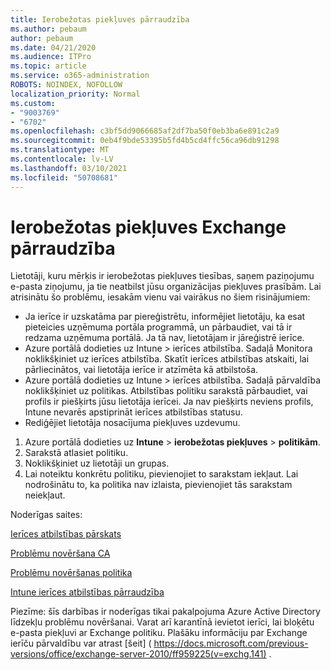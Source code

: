 ```yaml
---
title: Ierobežotas piekļuves pārraudzība
ms.author: pebaum
author: pebaum
ms.date: 04/21/2020
ms.audience: ITPro
ms.topic: article
ms.service: o365-administration
ROBOTS: NOINDEX, NOFOLLOW
localization_priority: Normal
ms.custom:
- "9003769"
- "6702"
ms.openlocfilehash: c3bf5dd9066685af2df7ba50f0eb3ba6e891c2a9
ms.sourcegitcommit: 0eb4f9bde53395b5fd4b5cd4ffc56ca96db91298
ms.translationtype: MT
ms.contentlocale: lv-LV
ms.lasthandoff: 03/10/2021
ms.locfileid: "50708681"
---
```

# <a name="monitoring-conditional-access-for-exchange"></a>Ierobežotas piekļuves Exchange pārraudzība

Lietotāji, kuru mērķis ir ierobežotas piekļuves tiesības, saņem paziņojumu e-pasta ziņojumu, ja tie neatbilst jūsu organizācijas piekļuves prasībām. Lai atrisinātu šo problēmu, iesakām vienu vai vairākus no šiem risinājumiem:

- Ja ierīce ir uzskatāma par piereģistrētu, informējiet lietotāju, ka esat pieteicies uzņēmuma portāla programmā, un pārbaudiet, vai tā ir redzama uzņēmuma portālā. Ja tā nav, lietotājam ir jāreģistrē ierīce.
- Azure portālā dodieties uz Intune > ierīces atbilstība. Sadaļā Monitora noklikšķiniet uz ierīces atbilstība. Skatīt ierīces atbilstības atskaiti, lai pārliecinātos, vai lietotāja ierīce ir atzīmēta kā atbilstoša.
- Azure portālā dodieties uz Intune > ierīces atbilstība. Sadaļā pārvaldība noklikšķiniet uz politikas. Atbilstības politiku sarakstā pārbaudiet, vai profils ir piešķirts jūsu lietotāja ierīcei. Ja nav piešķirts neviens profils, Intune nevarēs apstiprināt ierīces atbilstības statusu.
- Rediģējiet lietotāja nosacījuma piekļuves uzdevumu.

1. Azure portālā dodieties uz **Intune**  >  **ierobežotas piekļuves**  >  **politikām**.
2. Sarakstā atlasiet politiku.
3. Noklikšķiniet uz lietotāji un grupas.
4. Lai noteiktu konkrētu politiku, pievienojiet to sarakstam iekļaut. Lai nodrošinātu to, ka politika nav izlaista, pievienojiet tās sarakstam neiekļaut.

Noderīgas saites:

[Ierīces atbilstības pārskats](https://docs.microsoft.com/intune/device-compliance-get-started)

[Problēmu novēršana CA](https://docs.microsoft.com/intune/troubleshoot-conditional-access)

[Problēmu novēršanas politika](https://docs.microsoft.com/troubleshoot/mem/intune/troubleshoot-policies-in-microsoft-intune)

[Intune ierīces atbilstības pārraudzība](https://docs.microsoft.com/intune/compliance-policy-monitor)

Piezīme: šīs darbības ir noderīgas tikai pakalpojuma Azure Active Directory līdzekļu problēmu novēršanai. Varat arī karantīnā ievietot ierīci, lai bloķētu e-pasta piekļuvi ar Exchange politiku. Plašāku informāciju par Exchange ierīču pārvaldību var atrast [šeit] ( https://docs.microsoft.com/previous-versions/office/exchange-server-2010/ff959225(v=exchg.141) .
